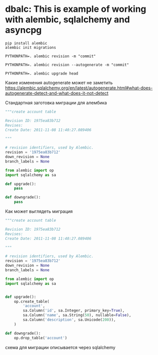 dbalc: This is example of working with alembic, sqlalchemy and asyncpg
==========================================

```
pip install alembic
alembic init migrations
```

`PYTHONPATH=. alembic revision -m "commit"`

`PYTHONPATH=. alembic revision --autogenerate -m "commit"`

`PYTHONPATH=. alembic upgrade head`


Какие изменения autogenerate может не заметить
https://alembic.sqlalchemy.org/en/latest/autogenerate.html#what-does-autogenerate-detect-and-what-does-it-not-detect

Стандартная заготовка миграции для алембика
```python
"""create account table

Revision ID: 1975ea83b712
Revises:
Create Date: 2011-11-08 11:40:27.089406

"""

# revision identifiers, used by Alembic.
revision = '1975ea83b712'
down_revision = None
branch_labels = None

from alembic import op
import sqlalchemy as sa

def upgrade():
    pass

def downgrade():
    pass
```


Как может выглядеть миграция
```python
"""create account table

Revision ID: 1975ea83b712
Revises:
Create Date: 2011-11-08 11:40:27.089406

"""

# revision identifiers, used by Alembic.
revision = '1975ea83b712'
down_revision = None
branch_labels = None

from alembic import op
import sqlalchemy as sa


def upgrade():
    op.create_table(
        'account',
        sa.Column('id', sa.Integer, primary_key=True),
        sa.Column('name', sa.String(50), nullable=False),
        sa.Column('description', sa.Unicode(200)),
    )

def downgrade():
    op.drop_table('account')
```
схема для миграции описывается через sqlalchemy
